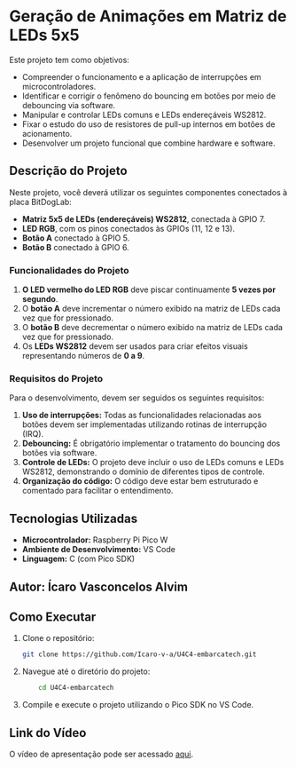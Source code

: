 # Geração de Animações em Matriz de LEDs 5x5

Este projeto tem como objetivos:

- Compreender o funcionamento e a aplicação de interrupções em microcontroladores.
- Identificar e corrigir o fenômeno do bouncing em botões por meio de debouncing via software.
- Manipular e controlar LEDs comuns e LEDs endereçáveis WS2812.
- Fixar o estudo do uso de resistores de pull-up internos em botões de acionamento.
- Desenvolver um projeto funcional que combine hardware e software.

## Descrição do Projeto

Neste projeto, você deverá utilizar os seguintes componentes conectados à placa BitDogLab:
- **Matriz 5x5 de LEDs (endereçáveis) WS2812**, conectada à GPIO 7.
- **LED RGB**, com os pinos conectados às GPIOs (11, 12 e 13).
- **Botão A** conectado à GPIO 5.
- **Botão B** conectado à GPIO 6.
### Funcionalidades do Projeto
1. **O LED vermelho do LED RGB** deve piscar continuamente **5 vezes por segundo**.
2. O **botão A** deve incrementar o número exibido na matriz de LEDs cada vez que for pressionado.
3. O **botão B** deve decrementar o número exibido na matriz de LEDs cada vez que for pressionado.
4. Os **LEDs WS2812** devem ser usados para criar efeitos visuais representando números de **0 a 9**.
### Requisitos do Projeto
Para o desenvolvimento, devem ser seguidos os seguintes requisitos:
1. **Uso de interrupções:** Todas as funcionalidades relacionadas aos botões devem ser implementadas 
utilizando rotinas de interrupção (IRQ).
2. **Debouncing:** É obrigatório implementar o tratamento do bouncing dos botões via software.
3. **Controle de LEDs:** O projeto deve incluir o uso de LEDs comuns e LEDs WS2812, demonstrando o 
domínio de diferentes tipos de controle.
4. **Organização do código:** O código deve estar bem estruturado e comentado para facilitar o 
entendimento.

## Tecnologias Utilizadas
- **Microcontrolador:** Raspberry Pi Pico W
- **Ambiente de Desenvolvimento:** VS Code
- **Linguagem:** C (com Pico SDK)

## Autor: Ícaro Vasconcelos Alvim

## Como Executar
1. Clone o repositório:
   ```bash
   git clone https://github.com/Icaro-v-a/U4C4-embarcatech.git

2. Navegue até o diretório do projeto:
    ```bash
        cd U4C4-embarcatech

3. Compile e execute o projeto utilizando o Pico SDK no VS Code.


## Link do Vídeo
O vídeo de apresentação pode ser acessado [aqui](#).
